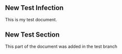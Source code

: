 ## New Test Infection

This is my test document.

## New Test Section

This part of the document was added in the test branch
